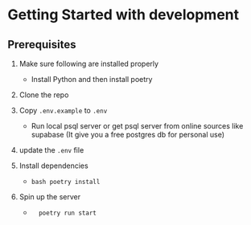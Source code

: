 # Getting Started with development

## Prerequisites
1. Make sure following are installed properly
    - Install Python and then install poetry

2. Clone the repo

3. Copy `.env.example` to `.env`
    - Run local psql server or get psql server from online sources like supabase (It give you a free postgres db for personal use)

4. update the `.env` file

5. Install dependencies
    - ```bash poetry install```
6. Spin up the server
    - ```bash
        poetry run start
    ```